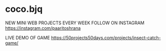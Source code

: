 # coco.bjq

NEW MINI WEB PROJECTS EVERY WEEK 
FOLLOW ON INSTAGRAM 
https://instagram.com/paaritoshrana

LIVE DEMO OF GAME 
https://50projects50days.com/projects/insect-catch-game/
